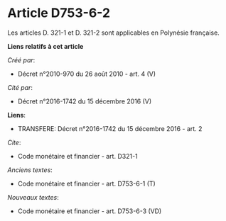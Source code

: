# Article D753-6-2

Les articles D. 321-1 et D. 321-2 sont applicables en Polynésie française.

**Liens relatifs à cet article**

_Créé par_:

  - Décret n°2010-970 du 26 août 2010 - art. 4 (V)

_Cité par_:

  - Décret n°2016-1742 du 15 décembre 2016 (V)

**Liens**:

  - TRANSFERE: Décret n°2016-1742 du 15 décembre 2016 - art. 2

_Cite_:

  - Code monétaire et financier - art. D321-1

_Anciens textes_:

  - Code monétaire et financier - art. D753-6-1 (T)

_Nouveaux textes_:

  - Code monétaire et financier - art. D753-6-3 (VD)
